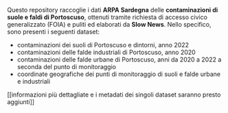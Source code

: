 Questo repository raccoglie i dati **ARPA Sardegna** delle **contaminazioni di suole e faldi di Portoscuso**, ottenuti tramite richiesta di accesso civico generalizzato (FOIA) e puliti ed elaborati da **Slow News**.
Nello specifico, sono presenti i seguenti dataset:
- contaminazioni dei suoli di Portoscuso e dintorni, anno 2022
- contaminazioni delle falde industriali di Portoscuso, anno 2020
- contaminazioni delle falde urbane di Portoscuso, anni da 2020 a 2022 a seconda del punto di monitoraggio
- coordinate geografiche dei punti di monitoraggio di suoli e falde urbane e industriali

[[informazioni più dettagliate e i metadati dei singoli dataset saranno presto aggiunti]]
